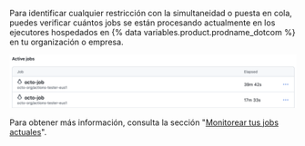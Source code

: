 Para identificar cualquier restricción con la simultaneidad o puesta en cola, puedes verificar cuántos jobs se están procesando actualmente en los ejecutores hospedados en {% data variables.product.prodname_dotcom %} en tu organización o empresa.

![Captura de pantalla de una lista de jobs activos](/assets/images/help/settings/actions-runner-active-jobs.png)

Para obtener más información, consulta la sección "[Monitorear tus jobs actuales](/actions/using-github-hosted-runners/monitoring-your-current-jobs)".
